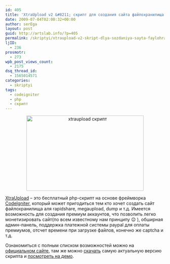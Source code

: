 ```yaml
---
id: 405
title: 'XtraUpload v2 &#8211; скрипт для создания сайта файлохранилища'
date: 2009-07-04T02:00:32+00:00
author: serEga
layout: post
guid: http://artslab.info/?p=405
permalink: /skriptyi/xtraupload-v2-skript-dlya-sozdaniya-sayta-faylohranilischa/
ljID:
  - 236
prosmotr:
  - 273
wpb_post_views_count:
  - 2175
dsq_thread_id:
  - 1565014571
categories:
  - skriptyi
tags:
  - codeigniter
  - php
  - скрипт
---
```

<center>
  <a href="http://googledrive.com/host/0B9lHVSSSdxdxd0hjdUdmRzY3Tjg/xtraupload.jpg"><img src="http://googledrive.com/host/0B9lHVSSSdxdxd0hjdUdmRzY3Tjg/xtraupload.jpg" alt="xtraupload скрипт" title="xtraupload" width="370" height="238" class="alignnone size-full wp-image-872" /></a>
</center>



<a href="http://xtrafile.com/products/xtraupload-v2/" target="_blank">XtraUpload</a> &#8211; это бесплатный php-скрипт на основе фреймворка <a href="http://codeigniter.com/" target="_blank">CodeIgniter</a>, который может пригодиться тем кто хочет создать сайт файлохранилища аля rapidshare, megaupload, dump и т.д. Имеется возможность для создания премиум аккаунтов, что позволить легко монетизировать сайт(по всем известному нам принципу 😉 ), обширная админ-панель, поддержка платежной системы paypal для оплаты премиумов, отсчет времени при загрузке файлов, конечно же captcha и т.д.

Ознакомиться с полным списком возможностей можно на <a href="http://xtrafile.com/products/xtraupload-v2/" target="_blank">официальном сайте</a>, там же можно <a href="http://xtrafile.com/products/xtraupload-v2/" target="_blank">скачать</a> самую актуальную версию скрипта и <a href="http://xtrafile.com/xu" target="_blank">посмотреть на демо</a>.